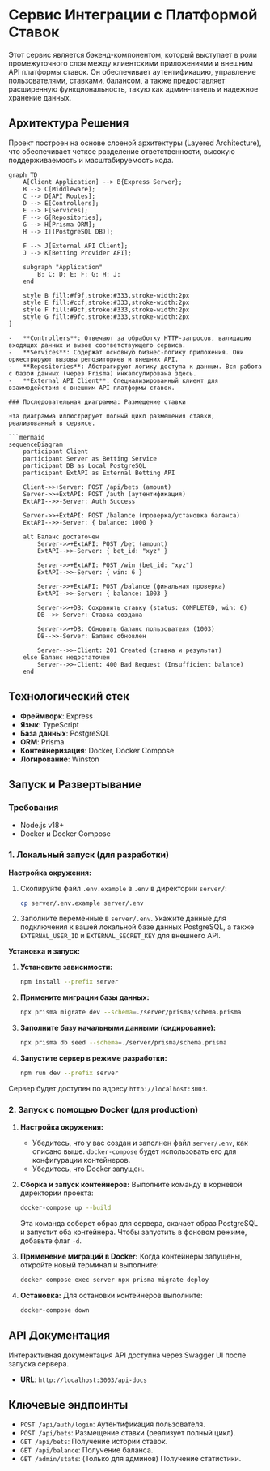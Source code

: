 # Сервис Интеграции с Платформой Ставок

Этот сервис является бэкенд-компонентом, который выступает в роли промежуточного слоя между клиентскими приложениями и внешним API платформы ставок. Он обеспечивает аутентификацию, управление пользователями, ставками, балансом, а также предоставляет расширенную функциональность, такую как админ-панель и надежное хранение данных.

## Архитектура Решения

Проект построен на основе слоеной архитектуры (Layered Architecture), что обеспечивает четкое разделение ответственности, высокую поддерживаемость и масштабируемость кода.

```mermaid
graph TD
    A[Client Application] --> B{Express Server};
    B --> C[Middleware];
    C --> D[API Routes];
    D --> E[Controllers];
    E --> F[Services];
    F --> G[Repositories];
    G --> H[Prisma ORM];
    H --> I[(PostgreSQL DB)];
    
    F --> J[External API Client];
    J --> K[Betting Provider API];

    subgraph "Application"
        B; C; D; E; F; G; H; J;
    end

    style B fill:#f9f,stroke:#333,stroke-width:2px
    style E fill:#ccf,stroke:#333,stroke-width:2px
    style F fill:#9cf,stroke:#333,stroke-width:2px
    style G fill:#9fc,stroke:#333,stroke-width:2px
]

-   **Controllers**: Отвечают за обработку HTTP-запросов, валидацию входящих данных и вызов соответствующего сервиса.
-   **Services**: Содержат основную бизнес-логику приложения. Они оркестрируют вызовы репозиториев и внешних API.
-   **Repositories**: Абстрагируют логику доступа к данным. Вся работа с базой данных (через Prisma) инкапсулирована здесь.
-   **External API Client**: Специализированный клиент для взаимодействия с внешним API платформы ставок.

### Последовательная диаграмма: Размещение ставки

Эта диаграмма иллюстрирует полный цикл размещения ставки, реализованный в сервисе.

```mermaid
sequenceDiagram
    participant Client
    participant Server as Betting Service
    participant DB as Local PostgreSQL
    participant ExtAPI as External Betting API

    Client->>+Server: POST /api/bets (amount)
    Server->>+ExtAPI: POST /auth (аутентификация)
    ExtAPI-->>-Server: Auth Success
    
    Server->>+ExtAPI: POST /balance (проверка/установка баланса)
    ExtAPI-->>-Server: { balance: 1000 }
    
    alt Баланс достаточен
        Server->>+ExtAPI: POST /bet (amount)
        ExtAPI-->>-Server: { bet_id: "xyz" }
        
        Server->>+ExtAPI: POST /win (bet_id: "xyz")
        ExtAPI-->>-Server: { win: 6 }
        
        Server->>+ExtAPI: POST /balance (финальная проверка)
        ExtAPI-->>-Server: { balance: 1003 }
        
        Server->>+DB: Сохранить ставку (status: COMPLETED, win: 6)
        DB-->>-Server: Ставка создана
        
        Server->>+DB: Обновить баланс пользователя (1003)
        DB-->>-Server: Баланс обновлен
        
        Server-->>-Client: 201 Created (ставка и результат)
    else Баланс недостаточен
        Server-->>-Client: 400 Bad Request (Insufficient balance)
    end
```

## Технологический стек

-   **Фреймворк**: Express
-   **Язык**: TypeScript
-   **База данных**: PostgreSQL
-   **ORM**: Prisma
-   **Контейнеризация**: Docker, Docker Compose
-   **Логирование**: Winston

## Запуск и Развертывание

### Требования
-   Node.js v18+
-   Docker и Docker Compose

### 1. Локальный запуск (для разработки)

**Настройка окружения:**

1.  Скопируйте файл `.env.example` в `.env` в директории `server/`:
    ```bash
    cp server/.env.example server/.env
    ```
2.  Заполните переменные в `server/.env`. Укажите данные для подключения к вашей локальной базе данных PostgreSQL, а также `EXTERNAL_USER_ID` и `EXTERNAL_SECRET_KEY` для внешнего API.

**Установка и запуск:**

1.  **Установите зависимости:**
    ```bash
    npm install --prefix server
    ```
2.  **Примените миграции базы данных:**
    ```bash
    npx prisma migrate dev --schema=./server/prisma/schema.prisma
    ```
3.  **Заполните базу начальными данными (сидирование):**
    ```bash
    npx prisma db seed --schema=./server/prisma/schema.prisma
    ```
4.  **Запустите сервер в режиме разработки:**
    ```bash
    npm run dev --prefix server
    ```

Сервер будет доступен по адресу `http://localhost:3003`.

### 2. Запуск с помощью Docker (для production)

1.  **Настройка окружения:**
    -   Убедитесь, что у вас создан и заполнен файл `server/.env`, как описано выше. `docker-compose` будет использовать его для конфигурации контейнеров.
    -   Убедитесь, что Docker запущен.

2.  **Сборка и запуск контейнеров:**
    Выполните команду в корневой директории проекта:
    ```bash
    docker-compose up --build
    ```
    Эта команда соберет образ для сервера, скачает образ PostgreSQL и запустит оба контейнера. Чтобы запустить в фоновом режиме, добавьте флаг `-d`.

3.  **Применение миграций в Docker:**
    Когда контейнеры запущены, откройте новый терминал и выполните:
    ```bash
    docker-compose exec server npx prisma migrate deploy
    ```

4.  **Остановка:**
    Для остановки контейнеров выполните:
    ```bash
    docker-compose down
    ```

## API Документация

Интерактивная документация API доступна через Swagger UI после запуска сервера.
-   **URL**: `http://localhost:3003/api-docs`

## Ключевые эндпоинты

-   `POST /api/auth/login`: Аутентификация пользователя.
-   `POST /api/bets`: Размещение ставки (реализует полный цикл).
-   `GET /api/bets`: Получение истории ставок.
-   `GET /api/balance`: Получение баланса.
-   `GET /admin/stats`: (Только для админов) Получение статистики. 